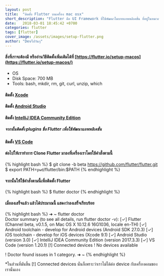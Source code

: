 ```yaml
---
layout: post
title:  "ติดตั้ง Flutter บนเครื่อง mac osx"
short_description: "Flutter คือ UI Framework ที่ใช้พัฒนาโมบายแอพพลิเคชั่น ที่อยู่ในหมวดของ Hybrid Native ที่สามารถเขียนทีเดียวแล้วได้ทั้ง IOS และ Android โดยใช้ภาษา Dart"
date:   2018-03-01 18:45:42 +0700
categories: flutter
tags: [flutter]
cover_image: /assets/images/setup-flutter.png
author: "Devไปวันๆ"
---
```

#### สิ่งที่เราจะต้องมี หรืออ่านวิธีติดตั้งเพิ่มเติมได้ที่ [https://flutter.io/setup-macos](https://flutter.io/setup-macos/)
- OS 
- Disk Space: 700 MB
- Tools: bash, mkdir, rm, git, curl, unzip, which

#### ติดตั้ง [Xcode](https://itunes.apple.com/us/app/xcode/id497799835)

#### ติดตั้ง [Android Studio](https://developer.android.com/studio/index.html)

#### ติดตั้ง [IntelliJ IDEA Community Edition](https://www.jetbrains.com/idea/download)

##### จากนั้นติดตั้ง plugins ชื่อ Flutter เพื่อใช้พัฒนาแอพพลิเคชั่น

#### ติดตั้ง [VS Code](https://code.visualstudio.com)

#### ต่อไปให้เราทำการ Clone Flutter มาลงที่เครื่องเราโดยใช้คำสั่งตามนี้

{% highlight bash %}
$ git clone -b beta https://github.com/flutter/flutter.git
$ export PATH=`pwd`/flutter/bin:$PATH
{% endhighlight %}

#### จากนั้นให้ใช้คำสั่งตามนี้เพื่อติดตั้ง Flutter
{% highlight bash %}
$ flutter doctor
{% endhighlight %}

#### เมื่อลงเสร็จแล้ว แล้วได้ประมาณนี้ แสดงว่าลงเสร็จเรียบร้อย
{% highlight bash %}
➜  ~ flutter doctor                     
Doctor summary (to see all details, run flutter doctor -v):
[✓] Flutter (Channel beta, v0.1.5, on Mac OS X 10.12.6 16G1036, locale en-TH)
[✓] Android toolchain - develop for Android devices (Android SDK 27.0.3)
[✓] iOS toolchain - develop for iOS devices (Xcode 9.1)
[✓] Android Studio (version 3.0)
[✓] IntelliJ IDEA Community Edition (version 2017.3.3)
[✓] VS Code (version 1.20.1)
[!] Connected devices
    ! No devices available

! Doctor found issues in 1 category.
➜  ~ 
{% endhighlight %}

*ในส่วนที่มันขึ้น [!] Connected devices นั่นก็เพราะว่าเราไม่ได้ต่อ device กับเครื่องคอมของเรานั่นเอง
